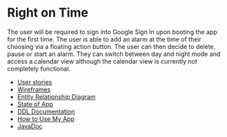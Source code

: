 # Right on Time

The user will be required to sign into Google Sign In upon booting the app for the first time.
The user is able to add an alarm at the time of their choosing via a floating action button.
The user can then decide to delete, pause or start an alarm. They can switch between
day and night mode and access a calendar view although the calendar view is currently 
not completely functional.


* [User stories](docs/user-stories.md)
* [Wireframes](docs/wireframes.md)
* [Entity Relationship Diagram](docs/erd.md)
* [State of App](docs/state-of-app.md)
* [DDL Documentation](docs/data-model.md)
* [How to Use My App](docs/how-to-use.md)
* [JavaDoc](docs/api/index.html)